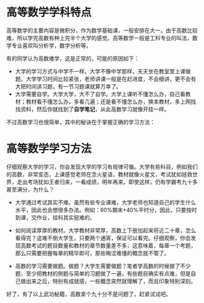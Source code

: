 # 高等数学学科特点

高等数学的主要内容是微积分，作为数学基础课，一般安排在大一。由于高数比较难，所以学完高数有种上完半个大学的感觉。高等数学一般是工科专业的叫法，数学专业喜欢叫分析学，数学分析等。

有的同学认为高数难学，这是正常的，可能的原因如下：

- 大学的学习方式与中学不一样。大学不像中学那样，天天坐在教室里上课做题。大学学习时间比较紧张，老师讲课一般是在赶进度，不会细讲，更不会有大把时间讲习题，有一节习题课就算万幸了。
- 大学需要自学。大学大学，大不了自学。大学上课听不懂怎么办，自己看教材；教材看不懂怎么办，多看几遍；还是看不懂怎么办，换本教材，多上网找找资料，然后你就找到了**自学笔记**，从此高数学习就像开挂一样。

不过高数学习也很简单，其中的秘诀在于掌握正确的学习方法：

# 高等数学学习方法

仔细观察大学的学习，你会发现大学的学习有规律可循。大学有些科目，例如我们的高数，非常变态，上课感觉老师在念火星语，教材就像火星文，考试犹如拯救世界，走出考场犹如王者归来，一看成绩，明年再来。即使这样，仍有学霸考九十多甚至满分，为什么？

- 大学通过考试其实不难。虽然有些专业课难，大学老师也知道自己的学生什么水平，因此也会想很多办法。例如：60%期末+40%平时分，因此，只要按时到课，交作业，挂科其实挺难的。
- 如何阅读厚厚的教材。大学教材非常厚，高数上下册加起来将近二十章，怎么看得完？这难不倒大学生，只要两个通宵，保证可以看完。仔细观察，你会发现高数考试的题目数量和教材的章节数量差不多，这意味着，每章一个考题，那么只需要把握每章的精华即可，那些晦涩难懂的概念就不管了。

- 高数的学习需要做题。做题？大学生需要做题？笔者学高数的时候做了不少题，至少把教材的例题与简单的习题做了一遍，有些题目确实有点难，但是自己做出来之后，特别有成就感，一些概念突然就理解了，而且印象特别深刻。

好了，有了以上武功秘籍，高数拿个九十分不是问题了，赶紧试试吧。
